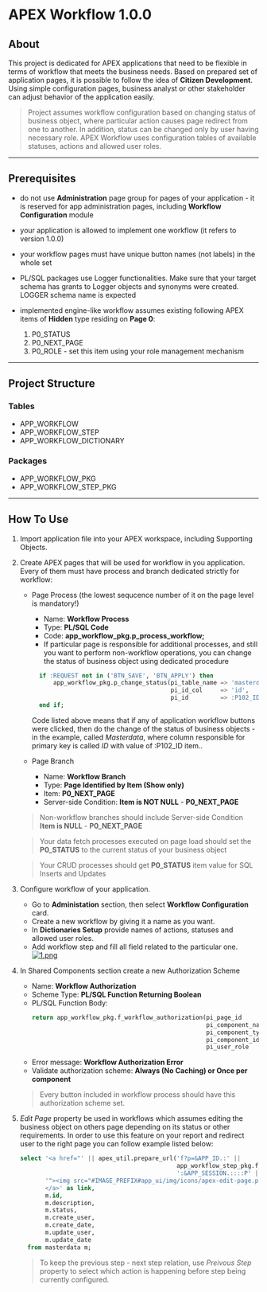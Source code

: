 # APEX Workflow 1.0.0

## About
This project is dedicated for APEX applications that need to be flexible in terms of workflow that meets the business needs. Based on prepared set of application pages, it is possible to follow the idea of **Citizen Development**. Using simple configuration pages, business analyst or other stakeholder can adjust behavior of the application easily. 

> Project assumes workflow configuration based on changing status of business object, where particular action causes page redirect from one to another. In addition, status can be changed only by user having necessary role. APEX Workflow uses configuration tables of available statuses, actions and allowed user roles.


---

## Prerequisites
* do not use **Administration** page group for pages of your application - it is reserved for app administration pages, including **Workflow Configuration** module
* your application is allowed to implement one workflow (it refers to version 1.0.0)
* your workflow pages must have unique button names (not labels) in the whole set 
* PL/SQL packages use Logger functionalities. Make sure that your target schema has grants to Logger objects and synonyms were created. LOGGER schema name is expected
* implemented engine-like workflow assumes existing following APEX items of **Hidden** type residing on **Page 0**:
   
   1. P0_STATUS
   2. P0_NEXT_PAGE
   3. P0_ROLE - set this item using your role management mechanism

---

## Project Structure
### Tables
* APP_WORKFLOW
* APP_WORKFLOW_STEP
* APP_WORKFLOW_DICTIONARY


### Packages
* APP_WORKFLOW_PKG
* APP_WORKFLOW_STEP_PKG

---

## How To Use 

1. Import application file into your APEX workspace, including Supporting Objects.

2. Create APEX pages that will be used for workflow in you application. Every of them must have process and branch dedicated strictly for workflow: 

    * Page Process (the lowest sequcence number of it on the page level is mandatory!)
      * Name: **Workflow Process**  
      * Type: **PL/SQL Code**
      * Code: **app_workflow_pkg.p_process_workflow;**
      * If particular page is responsible for additional processes, and still you want to perform non-workflow operations, you can change the status of business object using dedicated procedure 
      ```sql
        if :REQUEST not in ('BTN_SAVE', 'BTN_APPLY') then
            app_workflow_pkg.p_change_status(pi_table_name => 'masterdata',
                                             pi_id_col     => 'id',
                                             pi_id         => :P102_ID);
        end if;                                 
      ```
      Code listed above means that if any of application workflow buttons were clicked, then do the change of the status of business objects - in the example, called _Masterdata_, where column responsible for primary key is called _ID_ with value of :P102_ID item..

    * Page Branch 
      * Name: **Workflow Branch**  
      * Type: **Page Identified by Item (Show only)**
      * Item: **P0_NEXT_PAGE**
      * Server-side Condition: **Item is NOT NULL** - **P0_NEXT_PAGE**

    > Non-workflow branches should include Server-side Condition **Item is NULL** - **P0_NEXT_PAGE**

    > Your data fetch processes executed on page load should set the **P0_STATUS** to the current status of your business object

    > Your CRUD processes should get **P0_STATUS** item value for SQL Inserts and Updates 


 3. Configure workflow of your application. 
    
    * Go to **Administation** section, then select **Workflow Configuration** card.
    * Create a new workflow by giving it a name as you want. 
    * In **Dictionaries Setup** provide names of actions, statuses and allowed user roles. 
    * Add workflow step and fill all field related to the particular one. 
    [![1.png](https://i.postimg.cc/wBkXbDLZ/1.png)](https://postimg.cc/Ny52K9Nk)

4. In Shared Components section create a new Authorization Scheme

    * Name: **Workflow Authorization**
    * Scheme Type: **PL/SQL Function Returning Boolean**
    * PL/SQL Function Body:
        ``` sql
        return app_workflow_pkg.f_workflow_authorization(pi_page_id        => :APP_PAGE_ID,
                                                         pi_component_name => :APP_COMPONENT_NAME,
                                                         pi_component_type => :APP_COMPONENT_TYPE,
                                                         pi_component_id   => :APP_COMPONENT_ID,
                                                         pi_user_role      => :P0_ROLE);
        ```
    * Error message: **Workflow Authorization Error**
    * Validate authorization scheme: **Always (No Caching) or Once per component**
    
    > Every button included in workflow process should have this authorization scheme set. 

5. _Edit Page_ property be used in workflows which assumes editing the business object on others page depending on its status or other requirements. In order to use this feature on your report and redirect user to the right page you can follow example listed below: 

    ```sql
    select '<a href="' || apex_util.prepare_url('f?p=&APP_ID.:' ||
                                                app_workflow_step_pkg.f_get_edit_page(pi_status => m.status) ||
                                                ':&APP_SESSION.::::P' ||app_workflow_step_pkg.f_get_edit_page (pi_status => m.status) || '_ID:' || m.id) ||
           '"><img src="#IMAGE_PREFIX#app_ui/img/icons/apex-edit-page.png" class="apex-edit-page report-link-button"  title="Edit" alt="Edit">
           </a>' as link,
           m.id,
           m.description,
           m.status,
           m.create_user,
           m.create_date,
           m.update_user,
           m.update_date
      from masterdata m;
    ```

    > To keep the previous step - next step relation, use _Preivous Step_ property to select which action is happening before step being currently configured. 